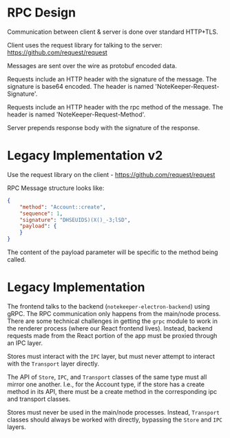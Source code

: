 # RPC Design

Communication between client & server is done over standard HTTP+TLS.

Client uses the request library for talking to the server:
https://github.com/request/request

Messages are sent over the wire as protobuf encoded data.

Requests include an HTTP header with the signature of the message.
The signature is base64 encoded.
The header is named 'NoteKeeper-Request-Signature'.

Requests include an HTTP header with the rpc method of the message.
The header is named 'NoteKeeper-Request-Method'.

Server prepends response body with the signature of the response.

# Legacy Implementation v2

Use the request library on the client - https://github.com/request/request

RPC Message structure looks like:

```json
{
    "method": "Account::create",
    "sequence": 1,
    "signature": "DHSEUIDS)(X()_-3;lSD",
    "payload": {
    }
}
```

The content of the payload parameter will be specific to the method being called.

# Legacy Implementation

The frontend talks to the backend (`notekeeper-electron-backend`) using gRPC.
The RPC communication only happens from the main/node process.  There are some
technical challenges in getting the `grpc` module to work in the renderer
process (where our React frontend lives).  Instead, backend requests made from
the React portion of the app must be proxied through an IPC layer.

Stores must interact with the `IPC` layer, but must never attempt to interact
with the `Transport` layer directly.

The API of `Store`, `IPC`, and `Transport` classes of the same type must all
mirror one another. I.e., for the Account type, if the store has a create
method in its API, there must be a create method in the corresponding ipc and
transport classes.

Stores must never be used in the main/node processes.  Instead, `Transport`
classes should always be worked with directly, bypassing the `Store` and `IPC`
layers.
